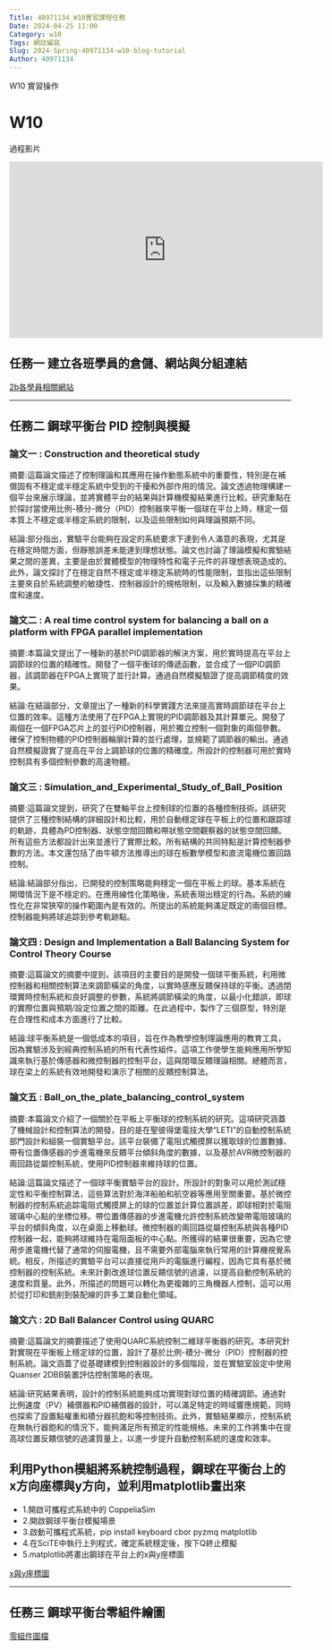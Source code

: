 ```yaml
---
Title: 40971134_W10實習課程任務
Date: 2024-04-25 11:00
Category: w10
Tags: 網誌編寫
Slug: 2024-Spring-40971134-w10-blog-tutorial
Author: 40971134
---
```


W10 實習操作

<!-- PELICAN_END_SUMMARY -->

# W10
過程影片
<iframe width="560" height="315" src="https://www.youtube.com/embed/GdioMHVj1eY?si=IHYkj8yTLwTPeQSg" title="YouTube video player" frameborder="0" allow="accelerometer; autoplay; clipboard-write; encrypted-media; gyroscope; picture-in-picture; web-share" referrerpolicy="strict-origin-when-cross-origin" allowfullscreen></iframe>

## 任務一 建立各班學員的倉儲、網站與分組連結

<a href="https://40971134.github.io/cd2024/content/Brython.html">2b各學員相關網站</a>

------------------------------------------
## 任務二 鋼球平衡台 PID 控制與模擬

### 論文一 : Construction and theoretical study
摘要:這篇論文描述了控制理論和其應用在操作動態系統中的重要性，特別是在補償固有不穩定或半穩定系統中受到的干擾和外部作用的情況。論文透過物理構建一個平台來展示理論，並將實體平台的結果與計算機模擬結果進行比較。研究重點在於探討當使用比例-積分-微分（PID）控制器來平衡一個球在平台上時，穩定一個本質上不穩定或半穩定系統的限制，以及這些限制如何與理論預期不同。

結論:部分指出，實驗平台能夠在設定的系統要求下達到令人滿意的表現，尤其是在穩定時間方面，但靜態誤差未能達到理想狀態。論文也討論了理論模擬和實驗結果之間的差異，主要是由於實體模型的物理特性和電子元件的非理想表現造成的。此外，論文探討了在穩定自然不穩定或半穩定系統時的性能限制，並指出這些限制主要來自於系統調整的敏捷性、控制器設計的規格限制，以及輸入數據採集的精確度和速度。

### 論文二 : A real time control system for balancing a ball on a platform with FPGA parallel implementation
摘要:本篇論文提出了一種新的基於PID調節器的解決方案，用於實時提高在平台上調節球的位置的精確性。開發了一個平衡球的傳遞函數，並合成了一個PID調節器，該調節器在FPGA上實現了並行計算。通過自然模擬驗證了提高調節精度的效果。

結論:在結論部分，文章提出了一種新的科學實踐方法來提高實時調節球在平台上位置的效率。這種方法使用了在FPGA上實現的PID調節器及其計算單元。開發了兩個在一個FPGA芯片上的並行PID控制器，用於獨立控制一個對象的兩個參數。確保了控制物體的PID控制器輪廓計算的並行處理，並規範了調節器的輸出。通過自然模擬證實了提高在平台上調節球的位置的精確度。所設計的控制器可用於實時控制具有多個控制參數的高速物體。

### 論文三 : Simulation_and_Experimental_Study_of_Ball_Position
摘要:這篇論文提到，研究了在雙軸平台上控制球的位置的各種控制技術。該研究提供了三種控制結構的詳細設計和比較，用於自動穩定球在平板上的位置和跟踪球的軌跡，具體為PD控制器、狀態空間回饋和帶狀態空間觀察器的狀態空間回饋。所有這些方法都設計出來並進行了實際比較。所有結構的共同特點是計算控制器參數的方法。本文還包括了由牛頓方法推導出的球在板數學模型和直流電機位置回路控制。

結論:結論部分指出，已開發的控制策略能夠穩定一個在平板上的球。基本系統在開環情況下是不穩定的。在應用線性化策略後，系統表現出穩定的行為。系統的線性化在非常狹窄的操作範圍內是有效的。所提出的系統能夠滿足既定的兩個目標。控制器能夠將球追踪到參考軌跡點。

### 論文四 : Design and Implementation a Ball Balancing System for Control Theory Course
摘要:這篇論文的摘要中提到，該項目的主要目的是開發一個球平衡系統，利用微控制器和相關控制算法來調節橫梁的角度，以實時感應反饋保持球的平衡。透過閉環實時控制系統和良好調整的參數，系統將調節橫梁的角度，以最小化錯誤，即球的實際位置與預期/設定位置之間的距離。在此過程中，製作了三個原型，特別是在合理性和成本方面進行了比較。

結論:球平衡系統是一個低成本的項目，旨在作為教學控制理論應用的教育工具，因為實驗涉及到經典控制系統的所有代表性組件。這項工作使學生能夠應用所學知識來執行基於傳感器和微控制器的控制平台，這與閉環反饋理論相關。總體而言，球在梁上的系統有效地開發和演示了相關的反饋控制算法。

### 論文五 : Ball_on_the_plate_balancing_control_system
摘要:本篇論文介紹了一個關於在平板上平衡球的控制系統的研究。這項研究涵蓋了機械設計和控制算法的開發，目的是在聖彼得堡電技大學“LETI”的自動控制系統部門設計和組裝一個實驗平台。該平台裝備了電阻式觸摸屏以獲取球的位置數據、帶有位置傳感器的步進電機來反饋平台傾斜角度的數據，以及基於AVR微控制器的兩回路從屬控制系統，使用PID控制器來維持球的位置。

結論:這篇論文描述了一個球平衡實驗平台的設計。所設計的對象可以用於測試穩定性和平衡控制算法，這些算法對於海洋船舶和航空器等應用至關重要。基於微控制器的控制系統追踪電阻式觸摸屏上的球的位置並計算位置誤差，即球相對於電阻玻璃中心點的坐標位移。帶位置傳感器的步進電機允許控制系統改變帶電阻玻璃的平台的傾斜角度，以在桌面上移動球。微控制器的兩回路從屬控制系統與各種PID控制器一起，能夠將球維持在電阻面板的中心點。所獲得的結果很重要，因為它使用步進電機代替了通常的伺服電機，且不需要外部電腦來執行常用的計算機視覺系統。相反，所描述的實驗平台可以直接從用戶的電腦進行編程，因為它具有基於微控制器的控制系統。未來計劃改進球位置反饋信號的過濾，以提高自動控制系統的速度和質量。此外，所描述的問題可以轉化為更複雜的三角機器人控制，這可以用於從打印和銑削到裝配線的許多工業自動化領域。

### 論文六 : 2D Ball Balancer Control using QUARC
摘要:這篇論文的摘要描述了使用QUARC系統控制二維球平衡器的研究。本研究針對實現在平衡板上穩定球的位置，設計了基於比例-積分-微分（PID）控制器的控制系統。論文涵蓋了從基礎建模到控制器設計的多個階段，並在實驗室設定中使用Quanser 2DBB裝置評估控制策略的表現。

結論:研究結果表明，設計的控制系統能夠成功實現對球位置的精確調節。通過對比例速度（PV）補償器和PID補償器的設計，可以滿足特定的時域響應規範，同時也探索了設置點權重和積分器抗飽和等控制技術。此外，實驗結果顯示，控制系統在無執行器飽和的情況下，能夠滿足所有預定的性能規格。未來的工作將集中在提高球位置反饋信號的過濾質量上，以進一步提升自動控制系統的速度和效率。

## 利用Python模組將系統控制過程，鋼球在平衡台上的x方向座標與y方向，並利用matplotlib畫出來
<ul>
<li>1.開啟可攜程式系統中的 CoppeliaSim</li>
<li>2.開啟鋼球平衡台模擬場景</li>
<li>3.啟動可攜程式系統，pip install keyboard cbor pyzmq matplotlib</li>
<li>4.在SciTE中執行上列程式，確定系統穩定後，按下Q終止模擬</li>
<li>5.matplotlib將畫出鋼球在平台上的x與y座標圖</li>
</ul>
<a href="https://github.com/40971134/cd2024/blob/main/images/x%E8%88%87y%E5%BA%A7%E6%A8%99%E5%9C%96.png">x與y座標圖</a>

------------------------------------------
## 任務三 鋼球平衡台零組件繪圖
<a href="https://1drv.ms/f/c/9683d19a89b0dec7/EjI6ycO981pAipjT2WW9rtIB_8TYSYhfvFjevqW6iaPzOw?e=z20w5E">零組件圖檔</a>